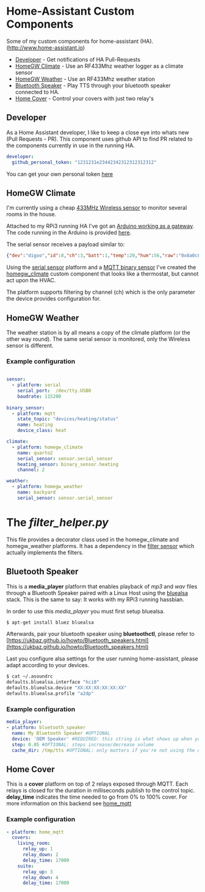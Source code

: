 # Home-Assistant Custom Components
Some of my custom components for home-assistant (HA). (http://www.home-assistant.io)

* [Developer](#developer) - Get notifications of HA Pull-Requests
* [HomeGW Climate](#homegw-climate) - Use an RF433Mhz weather logger as a climate sensor
* [HomeGW Weather](#homegw-weather) - Use an RF433Mhz weather station
* [Bluetooth Speaker](#bluetooth-speaker) - Play TTS through your bluetooth speaker connected to HA.
* [Home Cover](#home-cover) - Control your covers with just two relay's

## Developer

As a Home Assistant developer, I like to keep a close eye into whats new (Pull Requests - PR). This component uses github API to find PR related to the components currently in use in the running HA.

```yaml
developer:
  github_personal_token: "1231231e23442342312312312312"
```
You can get your own personal token [here](https://github.com/settings/tokens)

## HomeGW Climate

I'm currently using a cheap [433MHz Wireless sensor](https://www.banggood.com/Digoo-DG-R8H-433MHz-Wireless-Digital-Hygrometer-Thermometer-Weather-Station-Sensor-for-TH11300-8380-p-1178108.html?utm_source=google&utm_medium=cpc_elc&utm_campaign=ds-indu-sw1&utm_content=mandy&gclid=CjwKCAiA_c7UBRAjEiwApCZi8UAms95tLkgCzClVfbSxz7hbadrRKku94AhHCsKtQGwaZzlVXK2e2BoCs8YQAvD_BwE&cur_warehouse=CN) to monitor several rooms in the house.

Attached to my RPi3 running HA I've got an [Arduino working as a gateway](http://diogogomes.com/2012/07/05/arduino-rf-ir-remote-control/index.html). The code running in the Arduino is provided [here](https://github.com/dgomes/homegw). 

The serial sensor receives a payload similar to:
```json
{"dev":"digoo","id":8,"ch":3,"batt":1,"temp":20,"hum":56,"raw":"0x8a0c8f38"}
```

Using the [serial sensor](https://home-assistant.io/components/sensor.serial/) platform and a [MQTT binary sensor](https://home-assistant.io/components/binary_sensor.mqtt/) I've created the [homegw_climate](https://github.com/dgomes/home-assistant-custom-components/blob/master/climate/homegw_climate.py) custom component that looks like a thermostat, but cannot act upon the HVAC.

The platform supports filtering by channel (ch) which is the only parameter the device provides configuration for.

## HomeGW Weather

The weather station is by all means a copy of the climate platform (or the other way round). The same serial sensor is monitored, only the Wireless sensor is different.

### Example configuration

```yaml

sensor:
  - platform: serial
    serial_port:  /dev/tty.USB0
    baudrate: 115200
    
binary_sensor:
  - platform: mqtt
    state_topic: "devices/heating/status"
    name: heating
    device_class: heat

climate:
  - platform: homegw_climate
    name: quarto2
    serial_sensor: sensor.serial_sensor
    heating_sensor: binary_sensor.heating
    channel: 2

weather:
  - platform: homegw_weather
    name: backyard
    serial_sensor: sensor.serial_sensor
```

# The *filter_helper.py*

This file provides a decorator class used in the homegw_climate and homegw_weather platforms. It has a dependency in the [filter sensor](https://www.home-assistant.io/components/sensor.filter/) which actually implements the filters.

## Bluetooth Speaker

This is a **media_player** platform that enables playback of _mp3_ and _wav_ files through a Bluetooth Speaker paired with a Linux Host using the [bluealsa](https://github.com/Arkq/bluez-alsa) stack.
This is the same to say: It works with my RPi3 running hassbian.

In order to use this _media\_player_ you must first setup bluealsa.
```bash
$ apt-get install bluez bluealsa
```

Afterwards, pair your bluetooth speaker using **bluetoothctl**, please refer to [https://ukbaz.github.io/howto/Bluetooth_speakers.html](https://ukbaz.github.io/howto/Bluetooth_speakers.html)

Last you configure alsa settings for the user running home-assistant, please adapt according to your devices.

```bash
$ cat ~/.asoundrc
defaults.bluealsa.interface "hci0"
defaults.bluealsa.device "XX:XX:XX:XX:XX:XX"
defaults.bluealsa.profile "a2dp"
```

### Example configuration

```yaml
media_player:
- platform: bluetooth_speaker
  name: My Bluetooth Speaker #OPTIONAL
  device: 'OEM Speaker' #REQUIRED: this string is what shows up when you discover a new device
  step: 0.05 #OPTIONAL: steps increase/decrease volume
  cache_dir: /tmp/tts #OPTIONAL: only matters if you're not using the default
```

## Home Cover

This is a **cover** platform on top of 2 relays exposed through MQTT. Each relays is closed for the duration in milliseconds publish to the control topic. **delay_time** indicates the time needed to go from 0% to 100% cover. For more information on this backend see [home_mqtt](https://github.com/dgomes/home_mqtt)

### Example configuration

```yaml
- platform: home_mqtt
  covers:
    living_room:
      relay_up: 1
      relay_down: 2
      delay_time: 17000
    suite:
      relay_up: 3
      relay_down: 4
      delay_time: 17000
```
